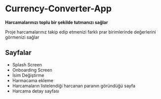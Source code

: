 # Currency-Converter-App
**Harcamalarınızı toplu bir şekilde tutmanızı sağlar**

Proje harcamalarınız takip edip etmenizi farklı prar birimlerinde değerlerini görmenizi sağlar 
## Sayfalar
* Splash Screen
* Onboarding Screen
* İsim Değiştirme
* Harmacama ekleme
* Harcamaların listelendiği harcanan paranın göründüğü sayfa
* Harcama detay sayfası
  
